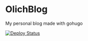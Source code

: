 # OlichBlog
My personal blog made with gohugo

[![Deploy Status](https://github.com/olich97/personal-website/actions/workflows/deploy-production.yml/badge.svg)](https://github.com/olich97/personal-website/actions/workflows/deploy-production.yml)